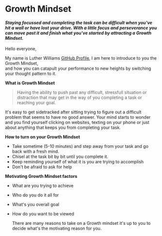 # Growth Mindset

#### _Staying focussed and completing the task can be difficult when you've hit a wall or have lost your drive. With a little focus and perseverance you can move past it and finish what you've started by attracting a Growth Mindset._


Hello everyone,

 My name is Luther Williams [GitHub Profile](https://github.com/Williamsluther3), I am here to introduce to you the Growth Mindset,  
 and how you can catapult your performance to new heights by switching your thought pattern to it. 

 **What is Growth Mindset**

> Having the ability to push past any difficult, stressfull situation or distraction that may get in the way of you completing a task or reaching your goal.

It's easy to get sidetracked after sitting trying to figure out a difficult problem that seems to have no good answer. Your mind starts to wonder and you find yourself clicking on websites, texting on your phone or just about anything that keeps you from completing your task.  

**How to turn on your Growth Mindset**

- Take sometime (5-10 minutes) and step away from your task and go back with a fresh mind.
-  Chisel at the task bit by bit until you complete it.
- Keep reminding yourself of what it is you are trying to accomplish
- Don't be afraid to ask for help

**Motivating Growth Mindset factors**

* What are you trying to achieve
* Who do you do it all for
* What's you overall goal
* How do you want to be viewed

  There are many reasons to take on a Growth mindset it's up to you to decide what's the motivating reason for you.

